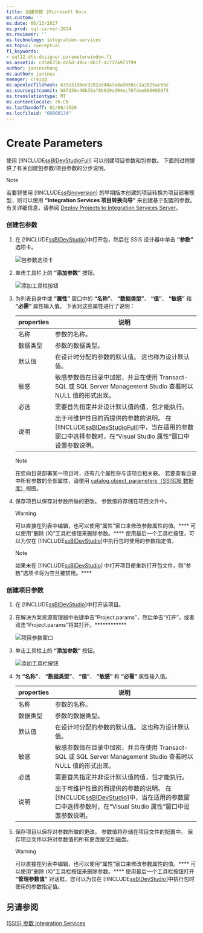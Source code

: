 ```yaml
---
title: 创建参数 |Microsoft Docs
ms.custom: ''
ms.date: 06/13/2017
ms.prod: sql-server-2014
ms.reviewer: ''
ms.technology: integration-services
ms.topic: conceptual
f1_keywords:
- sql12.dts.designer.parameterwindow.f1
ms.assetid: cd5d675b-dd5d-49cc-8b1f-dc717a973f99
author: janinezhang
ms.author: janinez
manager: craigg
ms.openlocfilehash: 639e31d8ec9282a948a7eda9050cc1a2025ac65e
ms.sourcegitcommit: b87d36c46b39af8b929ad94ec707dee8800950f5
ms.translationtype: MT
ms.contentlocale: zh-CN
ms.lasthandoff: 02/08/2020
ms.locfileid: "66060134"
---
```

# <a name="create-parameters"></a>Create Parameters
  使用 [!INCLUDE[ssBIDevStudioFull](../includes/ssbidevstudiofull-md.md)] 可以创建项目参数和包参数。 下面的过程提供了有关创建包参数/项目参数的分步说明。  
  
> [!NOTE]  
>  若要将使用 [!INCLUDE[ssISnoversion](../includes/ssisnoversion-md.md)] 的早期版本创建的项目转换为项目部署模型，则可以使用 **“Integration Services 项目转换向导”** 来创建基于配置的参数。 有关详细信息，请参阅 [Deploy Projects to Integration Services Server](../../2014/integration-services/deploy-projects-to-integration-services-server.md)。  
  
### <a name="to-create-package-parameters"></a>创建包参数  
  
1.  在 [!INCLUDE[ssBIDevStudio](../includes/ssbidevstudio-md.md)]中打开包，然后在 SSIS 设计器中单击 **“参数”** 选项卡。  
  
     ![包参数选项卡](media/denali-package-parameters.gif "包参数选项卡")  
  
2.  单击工具栏上的 **“添加参数”** 按钮。  
  
     ![添加工具栏按钮](media/denali-parameter-add.gif "添加工具栏按钮")  
  
3.  为列表自身中或 **“属性”** 窗口中的 **“名称”**、 **“数据类型”**、 **“值”**、 **“敏感”** 和 **“必需”** 属性输入值。 下表对这些属性进行了说明：  
  
    |properties|说明|  
    |--------------|-----------------|  
    |名称|参数的名称。|  
    |数据类型|参数的数据类型。|  
    |默认值|在设计时分配的参数的默认值。 这也称为设计默认值。|  
    |敏感|敏感参数值在目录中加密，并且在使用 Transact-SQL 或 SQL Server Management Studio 查看时以 NULL 值的形式出现。|  
    |必选|需要首先指定并非设计默认值的值，包才能执行。|  
    |说明|出于可维护性目的而提供的参数的说明。 在 [!INCLUDE[ssBIDevStudioFull](../includes/ssbidevstudiofull-md.md)]中，当在适用的参数窗口中选择参数时，在“Visual Studio 属性”窗口中设置参数说明。|  
  
    > [!NOTE]  
    >  在您向目录部署某一项目时，还有几个属性将与该项目相关联。 若要查看目录中所有参数的全部属性，请使用 [catalog.object_parameters（SSISDB 数据库）](/sql/integration-services/system-views/catalog-object-parameters-ssisdb-database)视图。  
  
4.  保存项目以保存对参数所做的更改。 参数值将存储在项目文件中。  
  
    > [!WARNING]  
    >  可以直接在列表中编辑，也可以使用“属性”窗口来修改参数属性的值。**** 可以使用“删除 (X)”工具栏按钮来删除参数。**** 使用最后一个工具栏按钮，可以为仅在 [!INCLUDE[ssBIDevStudio](../includes/ssbidevstudio-md.md)]中执行包时使用的参数指定值。  
  
    > [!NOTE]  
    >  如果未在 [!INCLUDE[ssBIDevStudio](../includes/ssbidevstudio-md.md)] 中打开项目便重新打开包文件，则“参数”选项卡将为空且被禁用。****  
  
### <a name="to-create-project-parameters"></a>创建项目参数  
  
1.  在 [!INCLUDE[ssBIDevStudio](../includes/ssbidevstudio-md.md)]中打开该项目。  
  
2.  在解决方案资源管理器中右键单击“Project.params”，然后单击“打开”，或者双击“Project.params”将其打开。************  
  
     ![项目参数窗口](media/denali-project-parameters.gif "项目参数窗口")  
  
3.  单击工具栏上的 **“添加参数”** 按钮。  
  
     ![添加工具栏按钮](media/denali-parameter-add.gif "添加工具栏按钮")  
  
4.  为 **“名称”**、 **“数据类型”**、 **“值”**、 **“敏感”** 和 **“必需”** 属性输入值。  
  
    |properties|说明|  
    |--------------|-----------------|  
    |名称|参数的名称。|  
    |数据类型|参数的数据类型。|  
    |默认值|在设计时分配的参数的默认值。 这也称为设计默认值。|  
    |敏感|敏感参数值在目录中加密，并且在使用 Transact-SQL 或 SQL Server Management Studio 查看时以 NULL 值的形式出现。|  
    |必选|需要首先指定并非设计默认值的值，包才能执行。|  
    |说明|出于可维护性目的而提供的参数的说明。 在 [!INCLUDE[ssBIDevStudio](../includes/ssbidevstudio-md.md)]中，当在适用的参数窗口中选择参数时，在“Visual Studio 属性”窗口中设置参数说明。|  
  
5.  保存项目以保存对参数所做的更改。 参数值将存储在项目文件的配置中。 保存项目文件以将对参数值的所有更改提交到磁盘。  
  
    > [!WARNING]  
    >  可以直接在列表中编辑，也可以使用“属性”窗口来修改参数属性的值。**** 可以使用“删除 (X)”工具栏按钮来删除参数。**** 使用最后一个工具栏按钮打开 **“管理参数值”** 对话框，您可以为仅在 [!INCLUDE[ssBIDevStudio](../includes/ssbidevstudio-md.md)]中执行包时使用的参数指定值。  
  
## <a name="see-also"></a>另请参阅  
 [&#40;SSIS&#41; 参数 Integration Services](integration-services-ssis-package-and-project-parameters.md)  
  
  
